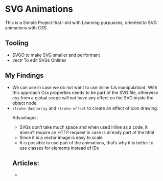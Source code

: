 # SVG Animations

This is a Simple Project that I did with Learning purpuoses, oriented to SVG animations with CSS.

## Tooling 
- SVGO to make SVG smaller and performant
- vectr To edit SVGs Onlines


## My Findings
- We can use <object> in case we do not want to use inline (Js manipulation). With this approach Css properties needs to be part of the SVG file, otherwise css from a global scope will not have any effect on the SVG inside the object node.
- `stroke-dasharray` and `stroke-offset` to create an effect of icon drawing.


Advantages:
- SVGs don’t take much space and when used inline as a code, it doesn’t require an HTTP request in case is already part of the html
- Since it is a vector image is easy to scale
- It is possible to use part of the animations, that’s why it is better to use classes for elements instead of IDs


## Articles:
- 


	